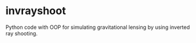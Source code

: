 # invrayshoot
Python code with OOP for simulating gravitational lensing by using inverted ray shooting. 

